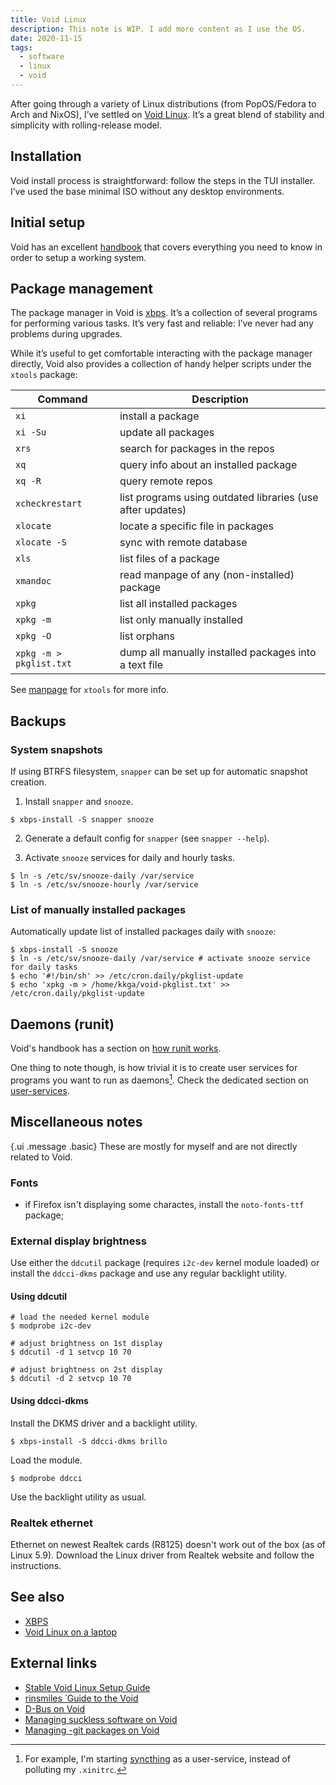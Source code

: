 ```yaml
---
title: Void Linux
description: This note is WIP. I add more content as I use the OS.
date: 2020-11-15
tags: 
  - software
  - linux
  - void
---
```



After going through a variety of Linux distributions (from PopOS/Fedora to Arch and NixOS), I’ve settled on [Void Linux][void]. It’s a great blend of stability and simplicity with rolling-release model.

[void]: https://voidlinux.org/

## Installation

Void install process is straightforward: follow the steps in the TUI installer. I’ve used the base minimal ISO without any desktop environments.

## Initial setup

Void has an excellent [handbook][void-handbook] that covers everything you need to know in order to setup a working system.

## Package management

The package manager in Void is [xbps](/notes/xbps). It’s a collection of several programs for performing various tasks. It’s very fast and reliable: I’ve never had any problems during upgrades.

While it’s useful to get comfortable interacting with the package manager directly, Void also provides a collection of handy helper scripts under the `xtools` package:

| Command                 | Description                                                |
| ----------------------- | ---------------------------------------------------------- |
| `xi`                    | install a package                                          |
| `xi -Su`                | update all packages                                        |
| `xrs`                   | search for packages in the repos                           |
| `xq`                    | query info about an installed package                      |
| `xq -R`                 | query remote repos                                         |
| `xcheckrestart`         | list programs using outdated libraries (use after updates) |
| `xlocate`               | locate a specific file in packages                         |
| `xlocate -S`            | sync with remote database                                  |
| `xls`                   | list files of a package                                    |
| `xmandoc`               | read manpage of any (non-installed) package                |
| `xpkg`                  | list all installed packages                                |
| `xpkg -m`               | list only manually installed                               |
| `xpkg -O`               | list orphans                                               |
| `xpkg -m > pkglist.txt` | dump all manually installed packages into a text file      |

See [manpage](https://man.voidlinux.org/xtools) for `xtools` for more info.

## Backups

### System snapshots

If using BTRFS filesystem, `snapper` can be set up for automatic snapshot creation.

1. Install `snapper` and `snooze`.

```
$ xbps-install -S snapper snooze
```

2. Generate a default config for `snapper` (see `snapper --help`).

3. Activate `snooze` services for daily and hourly tasks.

```
$ ln -s /etc/sv/snooze-daily /var/service
$ ln -s /etc/sv/snooze-hourly /var/service
```

### List of manually installed packages

Automatically update list of installed packages daily with `snooze`:

```
$ xbps-install -S snooze
$ ln -s /etc/sv/snooze-daily /var/service # activate snooze service for daily tasks
$ echo '#!/bin/sh' >> /etc/cron.daily/pkglist-update
$ echo 'xpkg -m > /home/kkga/void-pkglist.txt' >> /etc/cron.daily/pkglist-update
```

## Daemons (runit)

Void's handbook has a section on [how runit works][runit].

One thing to note though, is how trivial it is to create user services for programs you want to
run as daemons[^syncthing]. Check the dedicated section on [user-services][user-services].

## Miscellaneous notes

{.ui .message .basic}
These are mostly for myself and are not directly related to Void.

### Fonts

- if Firefox isn't displaying some charactes, install the `noto-fonts-ttf` package;

### External display brightness

Use either the `ddcutil` package (requires `i2c-dev` kernel module loaded) or install the
`ddcci-dkms` package and use any regular backlight utility.

#### Using ddcutil

```
# load the needed kernel module
$ modprobe i2c-dev

# adjust brightness on 1st display
$ ddcutil -d 1 setvcp 10 70

# adjust brightness on 2st display
$ ddcutil -d 2 setvcp 10 70
```

#### Using ddcci-dkms

Install the DKMS driver and a backlight utility.

```
$ xbps-install -S ddcci-dkms brillo
```

Load the module.

```
$ modprobe ddcci
```

Use the backlight utility as usual.

### Realtek ethernet

Ethernet on newest Realtek cards (R8125) doesn't work out of the box (as of Linux 5.9). Download
the Linux driver from Realtek website and follow the instructions.

## See also

- [XBPS](/notes/xbps)
- [Void Linux on a laptop](/notes/laptop-void)

## External links

- [Stable Void Linux Setup Guide](https://kennydodrill.net/posts/stable-void-linux-setup-guide/)
- [rinsmiles ́ Guide to the Void](https://drive.google.com/file/d/1hPPO4h2tD-_uGppOX79MsrHGPkDKmQpG/view)
- [D-Bus on Void](https://github.com/flexibeast/guides/blob/master/dbus-on-void.md)
- [Managing suckless software on Void](https://github.com/flexibeast/guides/blob/master/suckless.md)
- [Managing -git packages on Void](https://github.com/flexibeast/guides/blob/master/git-packages.md)

[void-handbook]: https://docs.voidlinux.org/
[runit]: https://docs.voidlinux.org/config/services/index.html
[user-services]: https://docs.voidlinux.org/config/services/user-services.html

[^syncthing]: For example, I'm starting [syncthing](https://syncthing.net) as a user-service, instead of polluting my `.xinitrc`.
